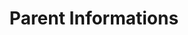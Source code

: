 ---
title: "Parent Informations"
comment1 : "Enter your infomations."
comment2 : "Enter student infomations. You can press 'As above address' and press 'NEXT'. "
image1 : "/en/Infomation_parent_1_1.png"
image2 : "/en/Infomation_parent_1_2.png"
img_title1 : "Picture 01"
img_title2 : "Picture 02"
img2_coords1: "62,265,76,281"
img2_link1 : "/post/en/step37/"
img2_coords2: "208,475,245,495"
img2_link2 : "/post/en/step38/"
img1_coords2 : "32,55,0,25"
img1_link2 : "/post/en/step35/"
tranvi : "/post/vi/step36/"
tranen : "/post/en/step36/"
---